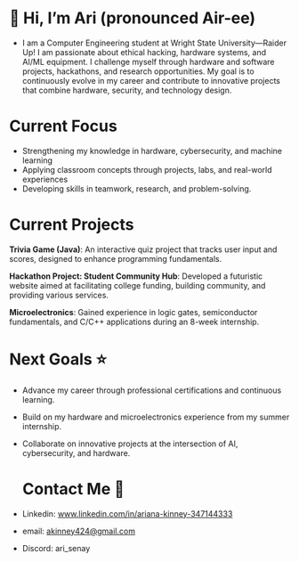   # 👋 Hi, I’m Ari  (pronounced Air-ee) 
- I am a Computer Engineering student at Wright State University—Raider Up! I am passionate about ethical hacking, hardware systems, and AI/ML equipment. I challenge myself through hardware and software projects, hackathons, and research opportunities. My goal is to continuously evolve in my career and contribute to innovative projects that combine hardware, security, and technology design.

# Current Focus
- Strengthening my knowledge in hardware, cybersecurity, and machine learning
- Applying classroom concepts through projects, labs, and real-world experiences
- Developing skills in teamwork, research, and problem-solving.
  
# Current Projects 
**Trivia Game (Java)**: An interactive quiz project that tracks user input and scores, designed to enhance programming fundamentals.

**Hackathon Project: Student Community Hub**: Developed a futuristic website aimed at facilitating college funding, building community, and providing various services.

**Microelectronics**: Gained experience in logic gates, semiconductor fundamentals, and C/C++ applications during an 8-week internship.

# Next Goals ⭐
- Advance my career through professional certifications and continuous learning.
- Build on my hardware and microelectronics experience from my summer internship. 
- Collaborate on innovative projects at the intersection of AI, cybersecurity, and hardware.

  # Contact Me 📱
-  Linkedin: www.linkedin.com/in/ariana-kinney-347144333
-  email: akinney424@gmail.com
-  Discord: ari_senay
